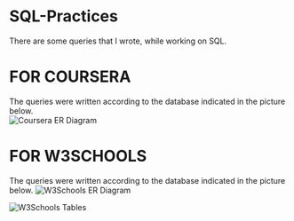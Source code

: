 # SQL-Practices

There are some queries that I wrote, while working on SQL.

# FOR COURSERA <br />
The queries were written according to the database indicated in the picture below. <br />
![Coursera ER Diagram](https://d3c33hcgiwev3.cloudfront.net/imageAssetProxy.v1/UAPENoOVEei4RQ5L9j9nDA_5042a1f0839511e8beb2b5b4ae9fa29a_ER-Diagram.png?expiry=1675641600000&hmac=0gk8IhvIKcuw4NlwtQl4GFLEjCqbYLUaISbFgA7eiug "W3Schools")




#

# FOR W3SCHOOLS <br />
The queries were written according to the database indicated in the picture below.
![W3Schools ER Diagram](https://tinypic.host/images/2023/02/06/ER_w3schools.png "W3Schools")


![W3Schools Tables](https://tinypic.host/images/2023/02/06/Tables-and-Relations.png "W3Schools")

